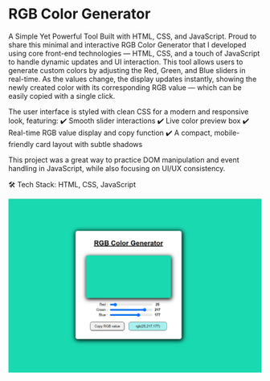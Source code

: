 # RGB Color Generator

A Simple Yet Powerful Tool Built with HTML, CSS, and JavaScript.
Proud to share this minimal and interactive RGB Color Generator that I developed using core front-end technologies — HTML, CSS, and a touch of JavaScript to handle dynamic updates and UI interaction.
This tool allows users to generate custom colors by adjusting the Red, Green, and Blue sliders in real-time. As the values change, the display updates instantly, showing the newly created color with its corresponding RGB value — which can be easily copied with a single click.

The user interface is styled with clean CSS for a modern and responsive look, featuring: 
 ✔️ Smooth slider interactions
 ✔️ Live color preview box
 ✔️ Real-time RGB value display and copy function
 ✔️ A compact, mobile-friendly card layout with subtle shadows

This project was a great way to practice DOM manipulation and event handling in JavaScript, while also focusing on UI/UX consistency.

🛠️ Tech Stack:
 HTML, CSS, JavaScript

![image alt](https://github.com/Konithala-Charan-teja/RGB_Color_Generator/blob/dd9d2345bb3e60d9984763f22c6c35e83dd5afef/Screenshot%202025-04-12%20155846.png)
